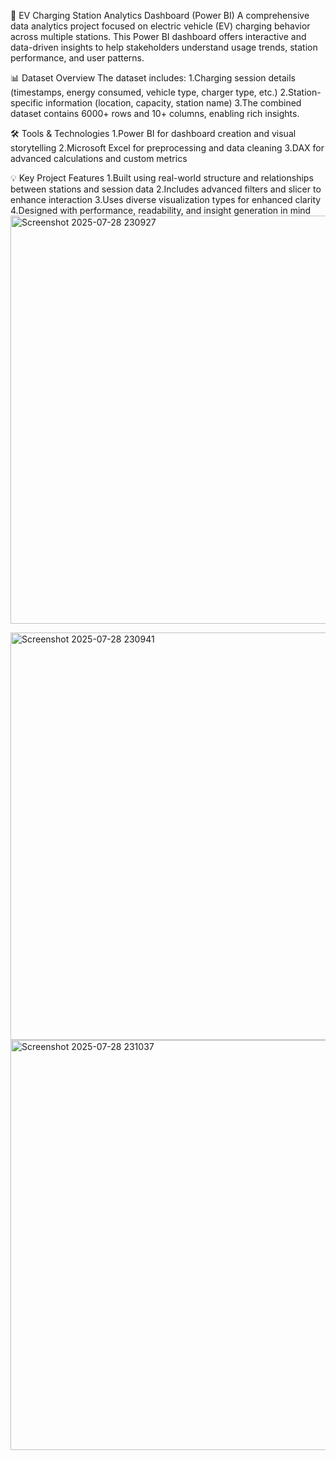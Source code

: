 🔌 EV Charging Station Analytics Dashboard (Power BI)
A comprehensive data analytics project focused on electric vehicle (EV) charging behavior across multiple stations. This Power BI dashboard offers interactive and data-driven insights to help stakeholders understand usage trends, station performance, and user patterns.

📊 Dataset Overview
The dataset includes:
1.Charging session details (timestamps, energy consumed, vehicle type, charger type, etc.)
2.Station-specific information (location, capacity, station name)
3.The combined dataset contains 6000+ rows and 10+ columns, enabling rich insights.

🛠 Tools & Technologies
1.Power BI for dashboard creation and visual storytelling
2.Microsoft Excel for preprocessing and data cleaning
3.DAX for advanced calculations and custom metrics

💡 Key Project Features
1.Built using real-world structure and relationships between stations and session data
2.Includes advanced filters and slicer to enhance interaction
3.Uses diverse visualization types for enhanced clarity
4.Designed with performance, readability, and insight generation in mind
<img width="1164" height="653" alt="Screenshot 2025-07-28 230927" src="https://github.com/user-attachments/assets/9139ac74-315f-4dcd-91fb-39da4bbd12e3" />

<img width="1161" height="652" alt="Screenshot 2025-07-28 230941" src="https://github.com/user-attachments/assets/90cad106-036e-4337-a453-da68ba1d47a7" />

<img width="1165" height="656" alt="Screenshot 2025-07-28 231037" src="https://github.com/user-attachments/assets/98081e29-d71a-435c-a18e-1d64a75c76cc" />
